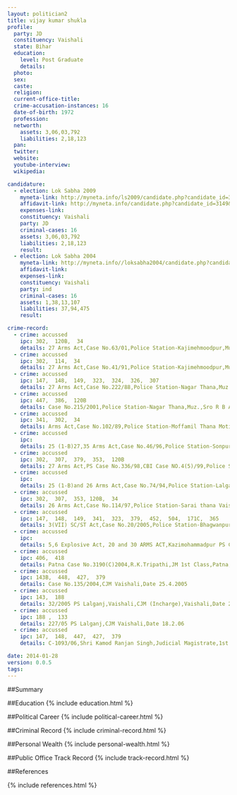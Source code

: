 ```yaml
---
layout: politician2
title: vijay kumar shukla
profile: 
  party: JD
  constituency: Vaishali
  state: Bihar
  education: 
    level: Post Graduate
    details: 
  photo: 
  sex: 
  caste: 
  religion: 
  current-office-title: 
  crime-accusation-instances: 16
  date-of-birth: 1972
  profession: 
  networth: 
    assets: 3,06,03,792
    liabilities: 2,18,123
  pan: 
  twitter: 
  website: 
  youtube-interview: 
  wikipedia: 

candidature: 
  - election: Lok Sabha 2009
    myneta-link: http://myneta.info/ls2009/candidate.php?candidate_id=3149
    affidavit-link: http://myneta.info/candidate.php?candidate_id=3149&scan=original
    expenses-link: 
    constituency: Vaishali 
    party: JD
    criminal-cases: 16
    assets: 3,06,03,792
    liabilities: 2,18,123
    result:  
  - election: Lok Sabha 2004
    myneta-link: http://myneta.info//loksabha2004/candidate.php?candidate_id=868
    affidavit-link: 
    expenses-link: 
    constituency: Vaishali 
    party: ind
    criminal-cases: 16
    assets: 1,38,13,107
    liabilities: 37,94,475
    result:  

crime-record: 
  - crime: accussed
    ipc: 302,  120B,  34
    details: 27 Arms Act,Case No.63/01,Police Station-Kajimehmoodpur,Muzaffarpur,Upper District Session Judge 2,Muz.,Date 24.04.2003 
  - crime: accussed
    ipc: 302,  114,  34
    details: 27 Arms Act,Case No.41/91,Police Station-Kajimehmoodpur,Muzaffarpur,Upper District Session Judge 2,Muz.,Date 7.3.2006 
  - crime: accussed
    ipc: 147,  148,  149,  323,  324,  326,  307
    details: 27 Arms Act,Case No.222/88,Police Station-Nagar Thana,Muz.,Upper District Session Judge 2,Muz.,Date 8.8.2001 
  - crime: accussed
    ipc: 447,  386,  120B
    details: Case No.215/2001,Police Station-Nagar Thana,Muz.,Sro R B Asthana,Judicial Court,Muz.,Date 06.01.2004 
  - crime: accussed
    ipc: 341,  302,  34
    details: Arms Act,Case No.102/89,Police Station-Moffamil Thana Motihari (Bihar),Fast track court No.5,East Champaran,Motihari,Date 10.12.2005 
  - crime: accussed
    ipc: 
    details: 25 (1-B)27,35 Arms Act,Case No.46/96,Police Station-Sonpur thana,District Chapra,Bihar,Shri D.R.Tripathi Judicial Court,Chapra,Date 19.2.1997, 21.09.1998 
  - crime: accussed
    ipc: 302,  307,  379,  353,  120B
    details: 27 Arms Act,PS Case No.336/98,CBI Case NO.4(5)/99,Police Station-CBI,Shahstri nagar,Bihar,Shri Jitendra Mohan Sharma,Upper District Session Judge -4 Patna,Date 14.12.2004 
  - crime: accussed
    ipc: 
    details: 25 (1-B)and 26 Arms Act,Case No.74/94,Police Station-Lalganj thana Vaishali,BIhar,Shri B.P.Singh Judicial Magistrate Hajipur,Vaishali,Date 09.12.2002 
  - crime: accussed
    ipc: 302,  307,  353, 120B,  34
    details: 26 Arms Act,Case No.114/97,Police Station-Sarai thana Vaishali Hajipur,Fast track Court-3 Hajipur,Date  18.08.2005 
  - crime: accussed
    ipc: 147,  148,  149,  341,  323,  379,  452,  504,  171C,  365
    details: 3(VII) SC/ST Act,Case No.20/2005,Police Station-Bhagwanpur thana Vaishali Bihar,Special Session Judge ,Hajipur,Date 7.8.2008 
  - crime: accussed
    ipc: 
    details: 5,6 Explosive Act, 20 and 30 ARMS ACT,Kazimohammadpur PS Case NO.25/1992,CJM Muz.,date 7.4.92 
  - crime: accussed
    ipc: 406,  418
    details: Patna Case No.3190(C)2004,R.K.Tripathi,JM 1st Class,Patna,Date 17.5.2005 
  - crime: accussed
    ipc: 143B,  448,  427,  379
    details: Case No.135/2004,CJM Vaishali,Date 25.4.2005 
  - crime: accussed
    ipc: 143,  188
    details: 32/2005 PS Lalganj,Vaishali,CJM (Incharge),Vaishali,Date 20.12.2005 
  - crime: accussed
    ipc: 188 ,  133
    details: 227/05 PS Lalganj,CJM Vaishali,Date 18.2.06 
  - crime: accussed
    ipc: 147,  148,  447,  427,  379
    details: C-1093/06,Shri Kamod Ranjan Singh,Judicial Magistrate,1st Class,Hajipur,Date 29.10.2007 

date: 2014-01-28
version: 0.0.5
tags: 
---
```

##Summary


##Education
{% include education.html %}


##Political Career
{% include political-career.html %}


##Criminal Record
{% include criminal-record.html %}


##Personal Wealth
{% include personal-wealth.html %}


##Public Office Track Record
{% include track-record.html %}


##References


{% include references.html %}